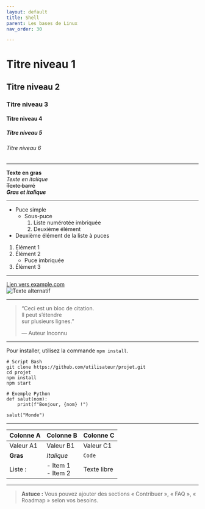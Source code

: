 ```yaml
---
layout: default
title: Shell
parent: Les bases de Linux
nav_order: 30

---
```

# Titre niveau 1  
## Titre niveau 2  
### Titre niveau 3  
#### Titre niveau 4  
##### Titre niveau 5  
###### Titre niveau 6  

---  

**Texte en gras**  
*Texte en italique*  
~~Texte barré~~  
**_Gras et italique_**  

---  

- Puce simple  
  - Sous-puce  
    1. Liste numérotée imbriquée  
    2. Deuxième élément  
- Deuxième élément de la liste à puces  

1. Élément 1  
2. Élément 2  
   - Puce imbriquée  
3. Élément 3  

---  

[Lien vers example.com](https://example.com)  
![Texte alternatif](https://via.placeholder.com/150)  

---  

> “Ceci est un bloc de citation.  
> Il peut s’étendre  
> sur plusieurs lignes.”  
>
> — Auteur Inconnu  

---  

Pour installer, utilisez la commande `npm install`.  

    # Script Bash
    git clone https://github.com/utilisateur/projet.git
    cd projet
    npm install
    npm start

    # Exemple Python
    def salut(nom):
        print(f"Bonjour, {nom} !")

    salut("Monde")

---  

| Colonne A      | Colonne B        | Colonne C    |
| -------------- | ---------------- | ------------ |
| Valeur A1      | Valeur B1        | Valeur C1    |
| **Gras**       | *Italique*       | `Code`       |
| Liste :        | - Item 1<br>- Item 2 | Texte libre |

---  

> **Astuce :** Vous pouvez ajouter des sections « Contribuer », « FAQ », « Roadmap » selon vos besoins.  

